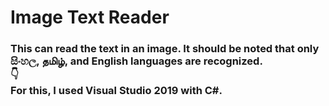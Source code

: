 # Image Text Reader
<h3> This can read the text in an image. It should be noted that only සිංහල, தமிழ், and English languages are recognized. 
</br>👇</br>
For this, I used Visual Studio 2019 with C#.
</h3>
